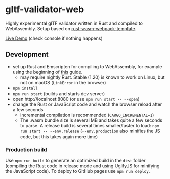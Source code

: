 # gltf-validator-web
Highly experimental glTF validator written in Rust and compiled to WebAssembly.
Setup based on [rust-wasm-webpack-template](https://github.com/bwasty/rust-wasm-webpack-template).

[Live Demo](https://gltf-rs.github.io/gltf-validator-web/) (check console if nothing happens)

## Development
* set up Rust and Emscripten for compiling to WebAssembly, for example using the beginning of [this](https://medium.com/@ianjsikes/get-started-with-rust-webassembly-and-webpack-58d28e219635) guide.
  - may require nightly Rust. Stable (1.20) is known to work on Linux, but not on macOS (`LinkError` in the browser)
* `npm install`
* `npm run start` (builds and starts dev server)
* open http://localhost:8080 (or use `npm run start -- --open`)
* change the Rust or JavaScript code and watch the browser reload after a few seconds
  - incremental compilation is recommended (`CARGO_INCREMENTAL=1`)
  - The .wasm bundle size is several MB and takes quite a few seconds to parse. A release build is several times smaller/faster to load: `npm run start -- --env.release` (`--env.production` also minifies the JS code, but this takes again more time)

### Production build
Use `npm run build` to generate an optimized build in the `dist` folder (compiling the Rust code in release mode and using UglifyJS for minifying the JavaScript code). To deploy to GitHub pages use `npm run deploy`.
